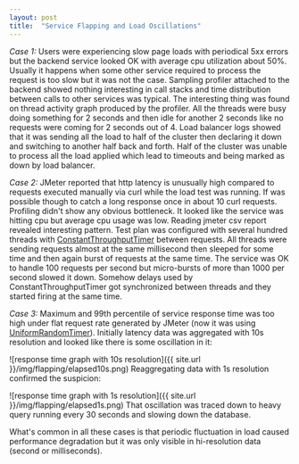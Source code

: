 ```yaml
---
layout: post
title:  "Service Flapping and Load Oscillations"
---
```


_Case 1:_ Users were experiencing slow page loads with periodical 5xx errors but the backend service looked OK with average cpu utilization about 50%. Usually it happens when some other service required to process the request is too slow but it was not the case. Sampling profiler attached to the backend showed nothing interesting in call stacks and time distribution between calls to other services was typical. The interesting thing was found on thread activity graph produced by the profiler. All the threads were busy doing something for 2 seconds and then idle for another 2 seconds like no requests were coming for 2 seconds out of 4. Load balancer logs showed that it was sending all the load to half of the cluster then declaring it down and switching to another half back and forth. Half of the cluster was unable to process all the load applied which lead to timeouts and being marked as down by load balancer.

_Case 2:_ JMeter reported that http latency is unusually high compared to requests executed manually via curl while the load test was running. If was possible though to catch a long response once in about 10 curl requests. Profiling didn't show any obvious bottleneck. It looked like the service was hitting cpu but average cpu usage was low. Reading jmeter csv report revealed interesting pattern. Test plan was configured with several hundred threads with [ConstantThroughputTimer](http://jmeter.apache.org/usermanual/component_reference.html#Constant_Throughput_Timer) between requests. All threads were sending requests almost at the same millisecond then sleeped for some time and then again burst of requests at the same time. The service was OK to handle 100 requests per second but micro-bursts of more than 1000 per second slowed it down. Somehow delays used by ConstantThroughputTimer got synchronized between threads and they started firing at the same time.

_Case 3:_ Maximum and 99th percentile of service response time was too high under flat request rate generated by JMeter (now it was using [UniformRandomTimer](http://jmeter.apache.org/usermanual/component_reference.html#Uniform_Random_Timer)). Initially latency data was aggregated with 10s resolution and looked like there is some oscillation in it:

![response time graph with 10s resolution]({{ site.url }}/img/flapping/elapsed10s.png)
Reaggregating data with 1s resolution confirmed the suspicion:

![response time graph with 1s resolution]({{ site.url }}/img/flapping/elapsed1s.png)
That oscillation was traced down to heavy query running every 30 seconds and slowing down the database.


What's common in all these cases is that periodic fluctuation in load caused performance degradation but it was only visible in hi-resolution data (second or milliseconds). 